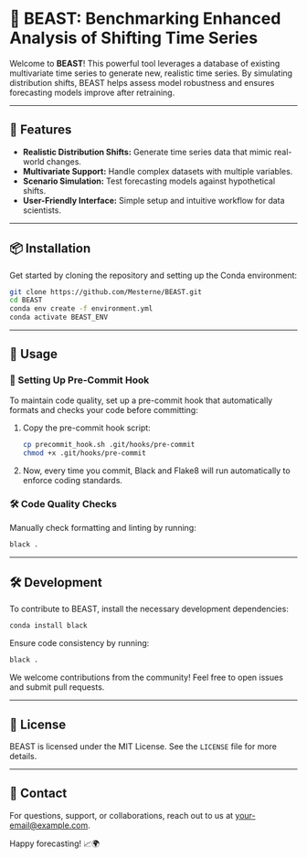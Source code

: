 # 🐉 BEAST: Benchmarking Enhanced Analysis of Shifting Time Series

Welcome to **BEAST**! This powerful tool leverages a database of existing multivariate time series to generate new, realistic time series. By simulating distribution shifts, BEAST helps assess model robustness and ensures forecasting models improve after retraining.

---

## 🌟 Features

- **Realistic Distribution Shifts:** Generate time series data that mimic real-world changes.
- **Multivariate Support:** Handle complex datasets with multiple variables.
- **Scenario Simulation:** Test forecasting models against hypothetical shifts.
- **User-Friendly Interface:** Simple setup and intuitive workflow for data scientists.

---

## 📦 Installation

Get started by cloning the repository and setting up the Conda environment:

```bash
git clone https://github.com/Mesterne/BEAST.git
cd BEAST
conda env create -f environment.yml
conda activate BEAST_ENV
```

---

## 🚀 Usage

### 🔧 Setting Up Pre-Commit Hook
To maintain code quality, set up a pre-commit hook that automatically formats and checks your code before committing:

1. Copy the pre-commit hook script:

   ```bash
   cp precommit_hook.sh .git/hooks/pre-commit
   chmod +x .git/hooks/pre-commit
   ```

2. Now, every time you commit, Black and Flake8 will run automatically to enforce coding standards.

### 🛠 Code Quality Checks
Manually check formatting and linting by running:

```bash
black .
```

---

## 🛠️ Development

To contribute to BEAST, install the necessary development dependencies:

```bash
conda install black
```

Ensure code consistency by running:

```bash
black .
```

We welcome contributions from the community! Feel free to open issues and submit pull requests.

---

## 📄 License

BEAST is licensed under the MIT License. See the `LICENSE` file for more details.

---

## 📧 Contact

For questions, support, or collaborations, reach out to us at [your-email@example.com](mailto:your-email@example.com).

Happy forecasting! 📈🌍

